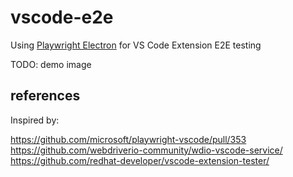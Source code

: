 # vscode-e2e

Using [Playwright Electron](https://playwright.dev/docs/api/class-electron) for VS Code Extension E2E testing

TODO: demo image

## references

Inspired by:

https://github.com/microsoft/playwright-vscode/pull/353
https://github.com/webdriverio-community/wdio-vscode-service/
https://github.com/redhat-developer/vscode-extension-tester/
